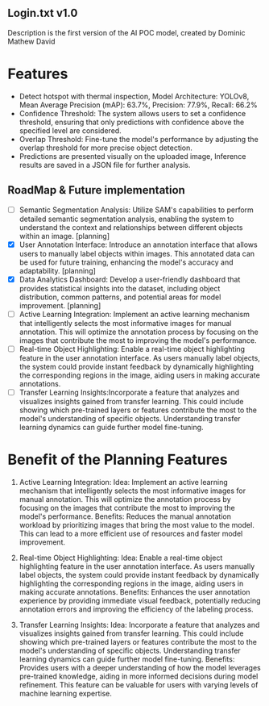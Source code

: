 ## Login.txt v1.0

Description is the first version of the AI POC model, created by Dominic Mathew David

# Features
- Detect hotspot with thermal inspection, Model Architecture: YOLOv8, Mean Average Precision (mAP): 63.7%, Precision: 77.9%, Recall: 66.2%
- Confidence Threshold: The system allows users to set a confidence threshold, ensuring that only predictions with confidence above the specified level are considered.
- Overlap Threshold: Fine-tune the model's performance by adjusting the overlap threshold for more precise object detection.
- Predictions are presented visually on the uploaded image, Inference results are saved in a JSON file for further analysis.

## RoadMap & Future implementation
- [ ] Semantic Segmentation Analysis: Utilize SAM's capabilities to perform detailed semantic segmentation analysis, enabling the system to understand the context and relationships between different objects within an image. [planning]
- [x] User Annotation Interface: Introduce an annotation interface that allows users to manually label objects within images. This annotated data can be used for future training, enhancing the model's accuracy and adaptability. [planning]
- [x] Data Analytics Dashboard: Develop a user-friendly dashboard that provides statistical insights into the dataset, including object distribution, common patterns, and potential areas for model improvement. [planning]
- [ ] Active Learning Integration: Implement an active learning mechanism that intelligently selects the most informative images for manual annotation. This will optimize the annotation process by focusing on the images that contribute the most to improving the model's performance.
- [ ] Real-time Object Highlighting: Enable a real-time object highlighting feature in the user annotation interface. As users manually label objects, the system could provide instant feedback by dynamically highlighting the corresponding regions in the image, aiding users in making accurate annotations.
- [ ] Transfer Learning Insights:Incorporate a feature that analyzes and visualizes insights gained from transfer learning. This could include showing which pre-trained layers or features contribute the most to the model's understanding of specific objects. Understanding transfer learning dynamics can guide further model fine-tuning.

# Benefit of the Planning Features
1. Active Learning Integration:
Idea: Implement an active learning mechanism that intelligently selects the most informative images for manual annotation. This will optimize the annotation process by focusing on the images that contribute the most to improving the model's performance.
Benefits: Reduces the manual annotation workload by prioritizing images that bring the most value to the model. This can lead to a more efficient use of resources and faster model improvement.

2. Real-time Object Highlighting:
Idea: Enable a real-time object highlighting feature in the user annotation interface. As users manually label objects, the system could provide instant feedback by dynamically highlighting the corresponding regions in the image, aiding users in making accurate annotations.
Benefits: Enhances the user annotation experience by providing immediate visual feedback, potentially reducing annotation errors and improving the efficiency of the labeling process.

3. Transfer Learning Insights:
Idea: Incorporate a feature that analyzes and visualizes insights gained from transfer learning. This could include showing which pre-trained layers or features contribute the most to the model's understanding of specific objects. Understanding transfer learning dynamics can guide further model fine-tuning.
Benefits: Provides users with a deeper understanding of how the model leverages pre-trained knowledge, aiding in more informed decisions during model refinement. This feature can be valuable for users with varying levels of machine learning expertise.
